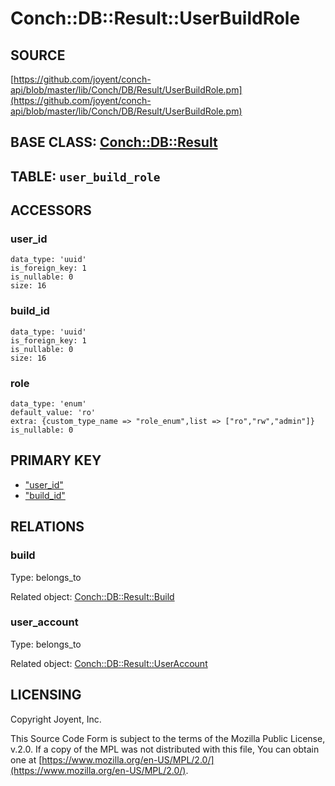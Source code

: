 # Conch::DB::Result::UserBuildRole

## SOURCE

[https://github.com/joyent/conch-api/blob/master/lib/Conch/DB/Result/UserBuildRole.pm](https://github.com/joyent/conch-api/blob/master/lib/Conch/DB/Result/UserBuildRole.pm)

## BASE CLASS: [Conch::DB::Result](../modules/Conch%3A%3ADB%3A%3AResult)

## TABLE: `user_build_role`

## ACCESSORS

### user\_id

```
data_type: 'uuid'
is_foreign_key: 1
is_nullable: 0
size: 16
```

### build\_id

```
data_type: 'uuid'
is_foreign_key: 1
is_nullable: 0
size: 16
```

### role

```
data_type: 'enum'
default_value: 'ro'
extra: {custom_type_name => "role_enum",list => ["ro","rw","admin"]}
is_nullable: 0
```

## PRIMARY KEY

- ["user\_id"](#user_id)
- ["build\_id"](#build_id)

## RELATIONS

### build

Type: belongs\_to

Related object: [Conch::DB::Result::Build](../modules/Conch%3A%3ADB%3A%3AResult%3A%3ABuild)

### user\_account

Type: belongs\_to

Related object: [Conch::DB::Result::UserAccount](../modules/Conch%3A%3ADB%3A%3AResult%3A%3AUserAccount)

## LICENSING

Copyright Joyent, Inc.

This Source Code Form is subject to the terms of the Mozilla Public License,
v.2.0. If a copy of the MPL was not distributed with this file, You can obtain
one at [https://www.mozilla.org/en-US/MPL/2.0/](https://www.mozilla.org/en-US/MPL/2.0/).
